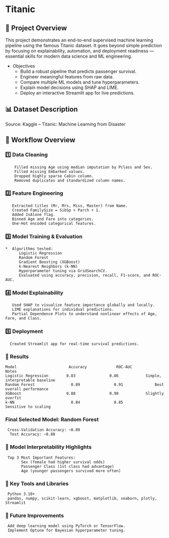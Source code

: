 # Titanic
## 🌟 Project Overview
This project demonstrates an end-to-end supervised machine learning pipeline using the famous Titanic dataset.
It goes beyond simple prediction by focusing on explainability, automation, and deployment readiness — essential skills for modern data science and ML engineering.
* Objectives
     - Build a robust pipeline that predicts passenger survival.
     - Engineer meaningful features from raw data.
     - Compare multiple ML models and tune hyperparameters.
     - Explain model decisions using SHAP and LIME.
     - Deploy an interactive Streamlit app for live predictions.
## 📊 Dataset Description
Source: Kaggle – Titanic: Machine Learning from Disaster
## 🧩 Workflow Overview
### 1️⃣ Data Cleaning
        Filled missing Age using median imputation by Pclass and Sex.
        Filled missing Embarked values.
        Dropped highly sparse Cabin column.
        Removed duplicates and standardized column names.
### 2️⃣ Feature Engineering
       Extracted titles (Mr, Mrs, Miss, Master) from Name.
       Created FamilySize = SibSp + Parch + 1.
       Added IsAlone flag.
       Binned Age and Fare into categories.
       One-Hot encoded categorical features.
### 3️⃣ Model Training & Evaluation
    *  Algorithms tested:
          Logistic Regression
          Random Forest
          Gradient Boosting (XGBoost)
          k-Nearest Neighbors (k-NN)
          Hyperparameter tuning via GridSearchCV.
          Evaluated using accuracy, precision, recall, F1-score, and ROC-AUC.
### 4️⃣ Model Explainability
       Used SHAP to visualize feature importance globally and locally.
       LIME explanations for individual predictions.
       Partial Dependence Plots to understand nonlinear effects of Age, Fare, and Class.
### 5️⃣ Deployment
      Created Streamlit app for real-time survival predictions.
### 🧮 Results
    Model	                    Accuracy	         ROC-AUC	        Notes
    Logistic Regression	       0.83	              0.86	          Simple, interpretable baseline
    Random Forest	             0.89              	0.91	          Best overall performance
    XGBoost	                   0.88	              0.90	          Slightly overfit
    k-NN	                     0.84             	0.85	          Sensitive to scaling

 ### Final Selected Model: Random Forest
     Cross-Validation Accuracy: ~0.89
      Test Accuracy: ~0.88  
###  🧠 Model Interpretability Highlights
     Top 3 Most Important Features:
           Sex (female had higher survival odds)
           Passenger Class (1st class had advantage)
           Age (younger passengers survived more often)
### 🧩 Key Tools and Libraries
     Python 3.10+
     pandas, numpy, scikit-learn, xgboost, matplotlib, seaborn, plotly, Streamlit
### 🏁 Future Improvements
     Add deep learning model using PyTorch or TensorFlow.
     Implement Optuna for Bayesian hyperparameter tuning.

